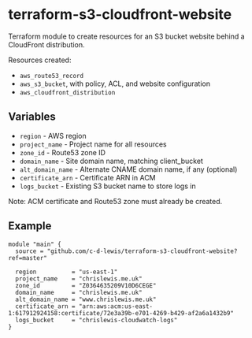 # terraform-s3-cloudfront-website

Terraform module to create resources for an S3 bucket website behind a
CloudFront distribution.

Resources created:

* `aws_route53_record`
* `aws_s3_bucket`, with policy, ACL, and website configuration
* `aws_cloudfront_distribution`

## Variables

* `region` - AWS region
* `project_name` - Project name for all resources
* `zone_id` - Route53 zone ID
* `domain_name` - Site domain name, matching client_bucket
* `alt_domain_name` - Alternate CNAME domain name, if any (optional)
* `certificate_arn` - Certificate ARN in ACM
* `logs_bucket` - Existing S3 bucket name to store logs in

Note: ACM certificate and Route53 zone must already be created.

## Example

```hcl
module "main" {
  source = "github.com/c-d-lewis/terraform-s3-cloudfront-website?ref=master"

  region          = "us-east-1"
  project_name    = "chrislewis.me.uk"
  zone_id         = "Z0364635209V10D6CEGE"
  domain_name     = "chrislewis.me.uk"
  alt_domain_name = "www.chrislewis.me.uk"
  certificate_arn = "arn:aws:acm:us-east-1:617912924158:certificate/72e3a39b-e701-4269-b429-af2a6a1432b9"
  logs_bucket     = "chrislewis-cloudwatch-logs"
}
```

